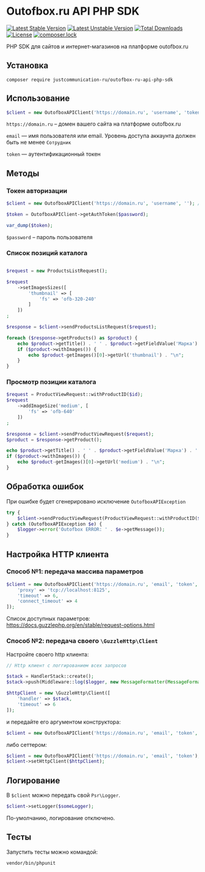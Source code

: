 # Outofbox.ru API PHP SDK

[![Latest Stable Version](https://poser.pugx.org/justcommunication-ru/outofbox-ru-api-php-sdk/v)](//packagist.org/packages/justcommunication-ru/outofbox-ru-api-php-sdk)
[![Latest Unstable Version](http://poser.pugx.org/justcommunication-ru/outofbox-ru-api-php-sdk/v/unstable)](https://packagist.org/packages/justcommunication-ru/outofbox-ru-api-php-sdk)
[![Total Downloads](https://poser.pugx.org/justcommunication-ru/outofbox-ru-api-php-sdk/downloads)](//packagist.org/packages/justcommunication-ru/outofbox-ru-api-php-sdk)
[![License](http://poser.pugx.org/justcommunication-ru/outofbox-ru-api-php-sdk/license)](https://packagist.org/packages/justcommunication-ru/outofbox-ru-api-php-sdk) 
[![composer.lock](http://poser.pugx.org/justcommunication-ru/outofbox-ru-api-php-sdk/composerlock)](https://packagist.org/packages/justcommunication-ru/outofbox-ru-api-php-sdk)

PHP SDK для сайтов и интернет-магазинов на платформе outofbox.ru

## Установка

`composer require justcommunication-ru/outofbox-ru-api-php-sdk`

## Использование

```php
$client = new OutofboxAPIClient('https://domain.ru', 'username', 'token');
```
`https://domain.ru` – домен вашего сайта на платформе outofbox.ru

`email` — имя пользователя или email. Уровень доступа аккаунта должен быть не менее `Сотрудник`

`token` — аутентификационный токен

## Методы

### Токен авторизации

```php
$client = new OutofboxAPIClient('https://domain.ru', 'username', ''); // обязательно передать пустой token

$token = OutofboxAPIClient->getAuthToken($password);

var_dump($token);
```

`$password` – пароль пользователя

### Список позиций каталога

```php

$request = new ProductsListRequest();

$request
    ->setImagesSizes([
        'thumbnail' => [
            'fs' => 'ofb-320-240'
        ]
    ])
;

$response = $client->sendProductsListRequest($request);

foreach ($response->getProducts() as $product) {
    echo $product->getTitle() . ' ' . $product->getFieldValue('Марка') . ' ' . $product->getFieldValue('Модель') . "\n";
    if ($product->withImages()) {
        echo $product-getImages()[0]->getUrl('thumbnail') . "\n";
    }
}

```

### Просмотр позиции каталога

```php
$request = ProductViewRequest::withProductID($id);
$request
    ->addImageSize('medium', [
        'fs' => 'ofb-640'
    ])
;

$response = $client->sendProductViewRequest($request);
$product = $response->getProduct();

echo $product->getTitle() . ' ' . $product->getFieldValue('Марка') . ' ' . $product->getFieldValue('Модель') . "\n";
if ($product->withImages()) {
    echo $product-getImages()[0]->getUrl('medium') . "\n";
}
```

## Обработка ошибок

При ошибке будет сгенерировано исключение `OutofboxAPIException`

```php
try {
    $client->sendProductViewRequest(ProductViewRequest::withProductID($id));
} catch (OutofboxAPIException $e) {
    $logger->error('Outofbox ERROR: ' . $e->getMessage());
}
```

## Настройка HTTP клиента

### Способ №1: передача массива параметров

```php
$client = new OutofboxAPIClient('https://domain.ru', 'email', 'token', [
    'proxy' => 'tcp://localhost:8125',
    'timeout' => 6,
    'connect_timeout' => 4
]);
```

Список доступных параметров: https://docs.guzzlephp.org/en/stable/request-options.html

### Способ №2: передача своего `\GuzzleHttp\Client`

Настройте своего http клиента:

```php
// Http клиент с логгированием всех запросов

$stack = HandlerStack::create();
$stack->push(Middleware::log($logger, new MessageFormatter(MessageFormatter::DEBUG)));

$httpClient = new \GuzzleHttp\Client([
    'handler' => $stack,
    'timeout' => 6
]);
```

и передайте его аргументом конструктора:

```php
$client = new OutofboxAPIClient('https://domain.ru', 'email', 'token', $httpClient);
```

либо сеттером:

```php
$client = new OutofboxAPIClient('https://domain.ru', 'email', 'token');
$client->setHttpClient($httpClient);
```

## Логирование

В `$client` можно передать свой `Psr\Logger`.

```php
$client->setLogger($someLogger);
```

По-умолчанию, логирование отключено.

## Тесты

Запустить тесты можно командой:

`vendor/bin/phpunit`